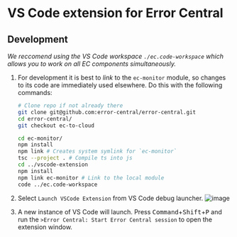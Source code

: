# VS Code extension for Error Central

## Development

_We reccomend using the VS Code workspace `./ec.code-workspace` which allows
you to work on all EC components simultaneously._

1. For development it is best to _link_ to the `ec-monitor` module, so changes
   to its code are immediately used elsewhere. Do this with
   the following commands:

   ```bash
   # Clone repo if not already there
   git clone git@github.com:error-central/error-central.git
   cd error-central/
   git checkout ec-to-cloud
   
   cd ec-monitor/
   npm install
   npm link # Creates system symlink for `ec-monitor`
   tsc --project . # Compile ts into js
   cd ../vscode-extension
   npm install
   npm link ec-monitor # Link to the local module
   code ../ec.code-workspace
   ```

2. Select `Launch VSCode Extension` from VS Code debug launcher.
   ![image](https://user-images.githubusercontent.com/673455/63225582-b0337a00-c1d1-11e9-8a86-3edacc513720.png)

3. A new instance of VS Code will launch. Press
   <kbd>Command</kbd>+<kbd>Shift</kbd>+<kbd>P</kbd> and run the
   `>Error Central: Start Error Central session` to open the extension window.
